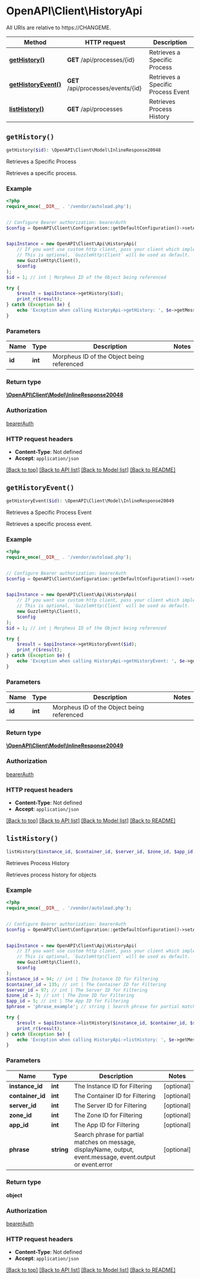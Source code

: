 # OpenAPI\Client\HistoryApi

All URIs are relative to https://CHANGEME.

Method | HTTP request | Description
------------- | ------------- | -------------
[**getHistory()**](HistoryApi.md#getHistory) | **GET** /api/processes/{id} | Retrieves a Specific Process
[**getHistoryEvent()**](HistoryApi.md#getHistoryEvent) | **GET** /api/processes/events/{id} | Retrieves a Specific Process Event
[**listHistory()**](HistoryApi.md#listHistory) | **GET** /api/processes | Retrieves Process History


## `getHistory()`

```php
getHistory($id): \OpenAPI\Client\Model\InlineResponse20048
```

Retrieves a Specific Process

Retrieves a specific process.

### Example

```php
<?php
require_once(__DIR__ . '/vendor/autoload.php');


// Configure Bearer authorization: bearerAuth
$config = OpenAPI\Client\Configuration::getDefaultConfiguration()->setAccessToken('YOUR_ACCESS_TOKEN');


$apiInstance = new OpenAPI\Client\Api\HistoryApi(
    // If you want use custom http client, pass your client which implements `GuzzleHttp\ClientInterface`.
    // This is optional, `GuzzleHttp\Client` will be used as default.
    new GuzzleHttp\Client(),
    $config
);
$id = 1; // int | Morpheus ID of the Object being referenced

try {
    $result = $apiInstance->getHistory($id);
    print_r($result);
} catch (Exception $e) {
    echo 'Exception when calling HistoryApi->getHistory: ', $e->getMessage(), PHP_EOL;
}
```

### Parameters

Name | Type | Description  | Notes
------------- | ------------- | ------------- | -------------
 **id** | **int**| Morpheus ID of the Object being referenced |

### Return type

[**\OpenAPI\Client\Model\InlineResponse20048**](../Model/InlineResponse20048.md)

### Authorization

[bearerAuth](../../README.md#bearerAuth)

### HTTP request headers

- **Content-Type**: Not defined
- **Accept**: `application/json`

[[Back to top]](#) [[Back to API list]](../../README.md#endpoints)
[[Back to Model list]](../../README.md#models)
[[Back to README]](../../README.md)

## `getHistoryEvent()`

```php
getHistoryEvent($id): \OpenAPI\Client\Model\InlineResponse20049
```

Retrieves a Specific Process Event

Retrieves a specific process event.

### Example

```php
<?php
require_once(__DIR__ . '/vendor/autoload.php');


// Configure Bearer authorization: bearerAuth
$config = OpenAPI\Client\Configuration::getDefaultConfiguration()->setAccessToken('YOUR_ACCESS_TOKEN');


$apiInstance = new OpenAPI\Client\Api\HistoryApi(
    // If you want use custom http client, pass your client which implements `GuzzleHttp\ClientInterface`.
    // This is optional, `GuzzleHttp\Client` will be used as default.
    new GuzzleHttp\Client(),
    $config
);
$id = 1; // int | Morpheus ID of the Object being referenced

try {
    $result = $apiInstance->getHistoryEvent($id);
    print_r($result);
} catch (Exception $e) {
    echo 'Exception when calling HistoryApi->getHistoryEvent: ', $e->getMessage(), PHP_EOL;
}
```

### Parameters

Name | Type | Description  | Notes
------------- | ------------- | ------------- | -------------
 **id** | **int**| Morpheus ID of the Object being referenced |

### Return type

[**\OpenAPI\Client\Model\InlineResponse20049**](../Model/InlineResponse20049.md)

### Authorization

[bearerAuth](../../README.md#bearerAuth)

### HTTP request headers

- **Content-Type**: Not defined
- **Accept**: `application/json`

[[Back to top]](#) [[Back to API list]](../../README.md#endpoints)
[[Back to Model list]](../../README.md#models)
[[Back to README]](../../README.md)

## `listHistory()`

```php
listHistory($instance_id, $container_id, $server_id, $zone_id, $app_id, $phrase): object
```

Retrieves Process History

Retrieves process history for objects

### Example

```php
<?php
require_once(__DIR__ . '/vendor/autoload.php');


// Configure Bearer authorization: bearerAuth
$config = OpenAPI\Client\Configuration::getDefaultConfiguration()->setAccessToken('YOUR_ACCESS_TOKEN');


$apiInstance = new OpenAPI\Client\Api\HistoryApi(
    // If you want use custom http client, pass your client which implements `GuzzleHttp\ClientInterface`.
    // This is optional, `GuzzleHttp\Client` will be used as default.
    new GuzzleHttp\Client(),
    $config
);
$instance_id = 94; // int | The Instance ID for Filtering
$container_id = 135; // int | The Container ID for Filtering
$server_id = 97; // int | The Server ID for Filtering
$zone_id = 3; // int | The Zone ID for Filtering
$app_id = 5; // int | The App ID for Filtering
$phrase = 'phrase_example'; // string | Search phrase for partial matches on message, displayName, output, event.message, event.output or event.error

try {
    $result = $apiInstance->listHistory($instance_id, $container_id, $server_id, $zone_id, $app_id, $phrase);
    print_r($result);
} catch (Exception $e) {
    echo 'Exception when calling HistoryApi->listHistory: ', $e->getMessage(), PHP_EOL;
}
```

### Parameters

Name | Type | Description  | Notes
------------- | ------------- | ------------- | -------------
 **instance_id** | **int**| The Instance ID for Filtering | [optional]
 **container_id** | **int**| The Container ID for Filtering | [optional]
 **server_id** | **int**| The Server ID for Filtering | [optional]
 **zone_id** | **int**| The Zone ID for Filtering | [optional]
 **app_id** | **int**| The App ID for Filtering | [optional]
 **phrase** | **string**| Search phrase for partial matches on message, displayName, output, event.message, event.output or event.error | [optional]

### Return type

**object**

### Authorization

[bearerAuth](../../README.md#bearerAuth)

### HTTP request headers

- **Content-Type**: Not defined
- **Accept**: `application/json`

[[Back to top]](#) [[Back to API list]](../../README.md#endpoints)
[[Back to Model list]](../../README.md#models)
[[Back to README]](../../README.md)
